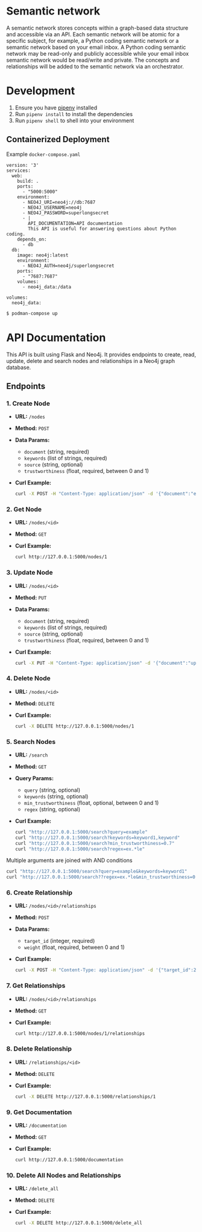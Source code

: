 # Semantic network

A semantic network stores concepts within a graph-based data structure and accessible via an API. Each semantic network will be atomic for a specific subject, for example, a Python coding semantic network or a semantic network based on your email inbox. A Python coding semantic network may be read-only and publicly accessible while your email inbox semantic network would be read/write and private. The concepts and relationships will be added to the semantic network via an orchestrator.

# Development

1. Ensure you have [pipenv](https://pipenv.pypa.io/en/latest/) installed
2. Run `pipenv install` to install the dependencies
3. Run `pipenv shell` to shell into your environment

## Containerized Deployment

Example `docker-compose.yaml`

```
version: '3'
services:
  web:
    build: .
    ports:
      - "5000:5000"
    environment:
      - NEO4J_URI=neo4j://db:7687
      - NEO4J_USERNAME=neo4j
      - NEO4J_PASSWORD=superlongsecret
      - |
        API_DOCUMENTATION=API documentation
        This API is useful for answering questions about Python coding.
    depends_on:
      - db
  db:
    image: neo4j:latest
    environment:
      - NEO4J_AUTH=neo4j/superlongsecret
    ports:
      - "7687:7687"
    volumes:
      - neo4j_data:/data

volumes:
  neo4j_data:
```

```bash
$ podman-compose up
```

# API Documentation

This API is built using Flask and Neo4j. It provides endpoints to create, read, update, delete and search nodes and relationships in a Neo4j graph database.

## Endpoints

### 1. Create Node

- **URL:** `/nodes`
- **Method:** `POST`
- **Data Params:**
  - `document` (string, required)
  - `keywords` (list of strings, required)
  - `source` (string, optional)
  - `trustworthiness` (float, required, between 0 and 1)

- **Curl Example:**
  ```bash
  curl -X POST -H "Content-Type: application/json" -d '{"document":"example document", "keywords":["keyword1", "keyword2"], "trustworthiness":0.8}' http://127.0.0.1:5000/nodes
  ```

### 2. Get Node

- **URL:** `/nodes/<id>`
- **Method:** `GET`

- **Curl Example:**
  ```bash
  curl http://127.0.0.1:5000/nodes/1
  ```

### 3. Update Node

- **URL:** `/nodes/<id>`
- **Method:** `PUT`
- **Data Params:**
  - `document` (string, required)
  - `keywords` (list of strings, required)
  - `source` (string, optional)
  - `trustworthiness` (float, required, between 0 and 1)

- **Curl Example:**
  ```bash
  curl -X PUT -H "Content-Type: application/json" -d '{"document":"updated document", "keywords":["keyword3", "keyword4"], "trustworthiness":0.9}' http://127.0.0.1:5000/nodes/1
  ```

### 4. Delete Node

- **URL:** `/nodes/<id>`
- **Method:** `DELETE`

- **Curl Example:**
  ```bash
  curl -X DELETE http://127.0.0.1:5000/nodes/1
  ```

### 5. Search Nodes

- **URL:** `/search`
- **Method:** `GET`
- **Query Params:**
  - `query` (string, optional)
  - `keywords` (string, optional)
  - `min_trustworthiness` (float, optional, between 0 and 1)
  - `regex` (string, optional)

- **Curl Example:**
  ```bash
  curl "http://127.0.0.1:5000/search?query=example"
  curl "http://127.0.0.1:5000/search?keywords=keyword1,keyword"
  curl "http://127.0.0.1:5000/search?min_trustworthiness=0.7"
  curl "http://127.0.0.1:5000/search?regex=ex.*le"
  ```

 Multiple arguments are joined with AND conditions

  ```bash
  curl "http://127.0.0.1:5000/search?query=example&keywords=keyword1"
  curl "http://127.0.0.1:5000/search??regex=ex.*le&min_trustworthiness=0.7"
  ```

### 6. Create Relationship

- **URL:** `/nodes/<id>/relationships`
- **Method:** `POST`
- **Data Params:**
  - `target_id` (integer, required)
  - `weight` (float, required, between 0 and 1)

- **Curl Example:**
  ```bash
  curl -X POST -H "Content-Type: application/json" -d '{"target_id":2, "weight":0.5}' http://127.0.0.1:5000/nodes/1/relationships
  ```

### 7. Get Relationships

- **URL:** `/nodes/<id>/relationships`
- **Method:** `GET`

- **Curl Example:**
  ```bash
  curl http://127.0.0.1:5000/nodes/1/relationships
  ```

### 8. Delete Relationship

- **URL:** `/relationships/<id>`
- **Method:** `DELETE`

- **Curl Example:**
  ```bash
  curl -X DELETE http://127.0.0.1:5000/relationships/1
  ```

### 9. Get Documentation

- **URL:** `/documentation`
- **Method:** `GET`

- **Curl Example:**
  ```bash
  curl http://127.0.0.1:5000/documentation
  ```

### 10. Delete All Nodes and Relationships

- **URL:** `/delete_all`
- **Method:** `DELETE`

- **Curl Example:**
  ```bash
  curl -X DELETE http://127.0.0.1:5000/delete_all
  ```
